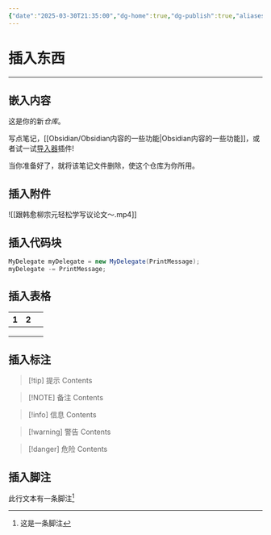 ```yaml
---
{"date":"2025-03-30T21:35:00","dg-home":true,"dg-publish":true,"aliases":["别名"],"cssclasses":["列表1","列表2"],"数字":114514,"tags":["标签1","gardenEntry","gardenEntry","gardenEntry","gardenEntry","gardenEntry","gardenEntry"],"文本":"这是一条文本","permalink":"/Obsidian/Obsidian内容的一些功能/","dgPassFrontmatter":true}
---
```


# 插入东西

---

## 嵌入内容

<div class="transclusion internal-embed is-loaded"><div class="markdown-embed">



这是你的新*仓库*。

写点笔记，[[Obsidian/Obsidian内容的一些功能\|Obsidian内容的一些功能]]，或者试一试[导入器](https://help.obsidian.md/Plugins/Importer)插件!

当你准备好了，就将该笔记文件删除，使这个仓库为你所用。

</div></div>


## 插入附件
![[跟韩愈柳宗元轻松学写议论文～.mp4]]


## 插入代码块
```csharp
MyDelegate myDelegate = new MyDelegate(PrintMessage);
myDelegate -= PrintMessage;
```


## 插入表格

| 1   | 2   |     |
| --- | --- | --- |
|     |     |     |
|     |     |     |
|     |     |     |
##   插入标注

> [!tip] 提示
> Contents

> [!NOTE] 备注
> Contents

> [!info] 信息
> Contents

> [!warning] 警告
> Contents

> [!danger] 危险
> Contents

## 插入脚注
此行文本有一条脚注[^1]

[^1]: 这是一条脚注
